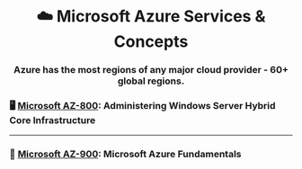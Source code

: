 <div align='center'>

# ☁️ Microsoft Azure Services & Concepts
### Azure has the most regions of any major cloud provider - 60+ global regions.

</div>

### 🖥️ [Microsoft AZ-800](https://learn.microsoft.com/en-us/certifications/exams/az-800): Administering Windows Server Hybrid Core Infrastructure

- - -

### 🧱 [Microsoft AZ-900](az-900-index.md): Microsoft Azure Fundamentals
